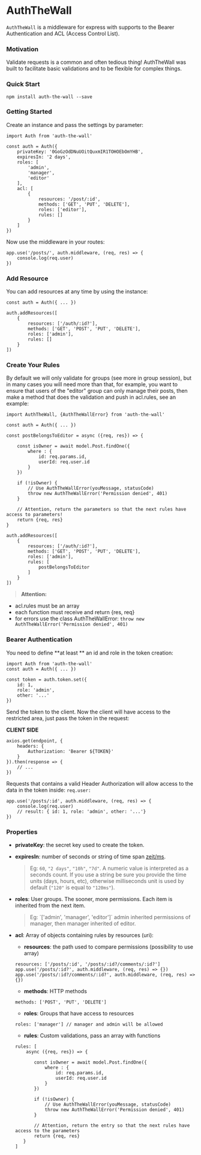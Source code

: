 

# AuthTheWall

`AuthTheWall` is a middleware for express with supports to the Bearer Authentication and ACL (Access Control List).


### Motivation
Validate requests is a common and often tedious thing! AuthTheWall was built to facilitate basic validations and to be flexible for complex things.

### Quick Start

```
npm install auth-the-wall --save
```

### Getting Started

Create an instance and pass the settings by parameter:

```
import Auth from 'auth-the-wall'

const auth = Auth({
	privateKey: '0GoGzOdDNuUOitQuxmIR1TOHOEbOmYHB',
	expiresIn: '2 days',
	roles: [
		'admin',
		'manager',
		'editor'
	],
	acl: [
		{
			resources: '/post/:id',
			methods: ['GET', 'PUT', 'DELETE'],
			roles: ['editor'],
			rules: []
		}
	]
})

```

Now use the middleware in your routes:
```
app.use('/posts/', auth.middleware, (req, res) => {
    console.log(req.user)
})
```


### Add Resource
You can add resources at any time by using the instance:
```
const auth = Auth({ ... })

auth.addResources([
	{
		resources: ['/auth/:id?'],
		methods: ['GET', 'POST', 'PUT', 'DELETE'],
		roles: ['admin'],
		rules: []
	}
])
```

### Create Your Rules

By default we will only validate for groups (see more in group session), but in many cases you will need more than that, for example, you want to ensure that users of the "editor" group can only manage their posts, then make a method that does the validation and push in acl.rules, see an example:

```
import AuthTheWall, {AuthTheWallError} from 'auth-the-wall'

const auth = Auth({ ... })

const postBelongsToEditor = async ({req, res}) => {

	const isOwner = await model.Post.findOne({
		where : {
			id: req.params.id,
			userId: req.user.id
		}
	})

	if (!isOwner) {
		// Use AuthTheWallError(youMessage, statusCode)
		throw new AuthTheWallError('Permission denied', 401)
	}

	// Attention, return the parameters so that the next rules have access to parameters!
	return {req, res}
}

auth.addResources([
	{
		resources: ['/auth/:id?'],
		methods: ['GET', 'POST', 'PUT', 'DELETE'],
		roles: ['admin'],
		rules: [
			postBelongsToEditor
		]
	}
])
```

>**Attention:**
- acl.rules must be an array
- each function must receive and return {res, req}
- for errors use the class AuthTheWallError: `throw new AuthTheWallError('Permission denied', 401)`


### Bearer Authentication

You need to define **at least ** an id and role in the token creation:

```
import Auth from 'auth-the-wall'
const auth = Auth({ ... })

const token = auth.token.set({
	id: 1,
	role: 'admin',
	other: '...'
})
```

Send the token to the client. Now the client will have access to the restricted area, just pass the token in the request:

**CLIENT SIDE**
```
axios.get(endpoint, {
	headers: {
		Authorization: 'Bearer ${TOKEN}'
	}
}).then(response => {
	// ...
})

```

Requests that contains a valid Header Authorization will allow access to the data in the token inside: `req.user:`


```
app.use('/posts/:id', auth.middleware, (req, res) => {
	console.log(req.user)
	// result: { id: 1, role: 'admin', other: '...'}
})
```

### Properties

- **privateKey**: the secret key used to create the token.

- **expiresIn**: number of seconds or string of time span [zeit/ms](https://github.com/zeit/ms).
  > Eg: `60`, `"2 days"`, `"10h"`, `"7d"`. A numeric value is interpreted as a seconds count. If you use a string be sure you provide the time units (days, hours, etc), otherwise milliseconds unit is used by default (`"120"` is equal to `"120ms"`).

- **roles**: User groups. The sooner, more permissions. Each item is inherited from the next item.
  > Eg: ´['admin', 'manager', 'editor']` admin inherited permissions of manager, then manager inherited of editor.

- **acl**: Array of objects containing rules by resources (uri):

	- **resources**: the path used to compare permissions (possibility to use array)
	```
	resources: ['/posts/:id', '/posts/:id?/comments/:id?']
	app.use('/posts/:id?', auth.middleware, (req, res) => {})
	app.use('/posts/:id?/comments/:id?', auth.middleware, (req, res) => {})			
	```

	- **methods**: HTTP methods
	```
	methods: ['POST', 'PUT', 'DELETE']
	```

	- **roles**: Groups that have access to resources
	```
 	roles: ['manager'] // manager and admin will be allowed
	```

	- **rules**: Custom validations, pass an array with functions
	```
	rules: [
		async ({req, res}) => {

		   const isOwner = await model.Post.findOne({
			   where : {
				   id: req.params.id,
				   userId: req.user.id
			   }
		   })

		   if (!isOwner) {
			   // Use AuthTheWallError(youMessage, statusCode)
			   throw new AuthTheWallError('Permission denied', 401)
		   }

		   // Attention, return the entry so that the next rules have access to the parameters
		   return {req, res}
	   }
	]
	```
